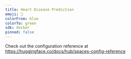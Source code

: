 ```yaml
---
title: Heart Disease Prediction
emoji: 🏃
colorFrom: blue
colorTo: green
sdk: docker
pinned: false
---
```


Check out the configuration reference at https://huggingface.co/docs/hub/spaces-config-reference
